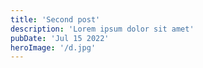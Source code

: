 ```yaml
---
title: 'Second post'
description: 'Lorem ipsum dolor sit amet'
pubDate: 'Jul 15 2022'
heroImage: '/d.jpg'
---
```

